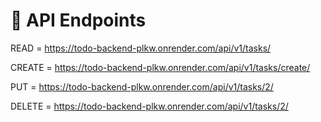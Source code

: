 # 📝 API Endpoints


READ = https://todo-backend-plkw.onrender.com/api/v1/tasks/

CREATE = https://todo-backend-plkw.onrender.com/api/v1/tasks/create/

PUT = https://todo-backend-plkw.onrender.com/api/v1/tasks/2/   

DELETE = https://todo-backend-plkw.onrender.com/api/v1/tasks/2/  
